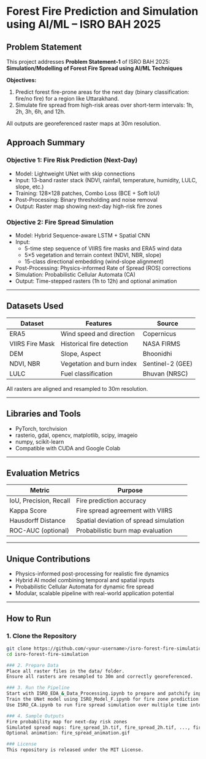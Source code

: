 # Forest Fire Prediction and Simulation using AI/ML – ISRO BAH 2025

## Problem Statement
This project addresses **Problem Statement-1** of ISRO BAH 2025:  
**Simulation/Modelling of Forest Fire Spread using AI/ML Techniques**

**Objectives:**
1. Predict forest fire-prone areas for the next day (binary classification: fire/no fire) for a region like Uttarakhand.
2. Simulate fire spread from high-risk areas over short-term intervals: 1h, 2h, 3h, 6h, and 12h.

All outputs are georeferenced raster maps at 30m resolution.

## Approach Summary

### Objective 1: Fire Risk Prediction (Next-Day)
- Model: Lightweight UNet with skip connections
- Input: 13-band raster stack (NDVI, rainfall, temperature, humidity, LULC, slope, etc.)
- Training: 128×128 patches, Combo Loss (BCE + Soft IoU)
- Post-Processing: Binary thresholding and noise removal
- Output: Raster map showing next-day high-risk fire zones

### Objective 2: Fire Spread Simulation
- Model: Hybrid Sequence-aware LSTM + Spatial CNN
- Input:
  - 5-time step sequence of VIIRS fire masks and ERA5 wind data
  - 5×5 vegetation and terrain context (NDVI, NBR, slope)
  - 15-class directional embedding (wind-slope alignment)
- Post-Processing: Physics-informed Rate of Spread (ROS) corrections
- Simulation: Probabilistic Cellular Automata (CA)
- Output: Time-stepped rasters (1h to 12h) and optional animation

---

## Datasets Used

| Dataset            | Features                        | Source                |
|--------------------|----------------------------------|------------------------|
| ERA5               | Wind speed and direction         | Copernicus             |
| VIIRS Fire Mask    | Historical fire detection        | NASA FIRMS             |
| DEM                | Slope, Aspect                    | Bhoonidhi              |
| NDVI, NBR          | Vegetation and burn index        | Sentinel-2 (GEE)       |
| LULC               | Fuel classification              | Bhuvan (NRSC)          |

All rasters are aligned and resampled to 30m resolution.

---

## Libraries and Tools
- PyTorch, torchvision
- rasterio, gdal, opencv, matplotlib, scipy, imageio
- numpy, scikit-learn
- Compatible with CUDA and Google Colab

---

## Evaluation Metrics

| Metric              | Purpose                                      |
|---------------------|----------------------------------------------|
| IoU, Precision, Recall | Fire prediction accuracy                   |
| Kappa Score         | Fire spread agreement with VIIRS             |
| Hausdorff Distance  | Spatial deviation of spread simulation       |
| ROC-AUC (optional)  | Probabilistic burn map evaluation            |

---

## Unique Contributions
- Physics-informed post-processing for realistic fire dynamics
- Hybrid AI model combining temporal and spatial inputs
- Probabilistic Cellular Automata for dynamic fire spread
- Modular, scalable pipeline with real-world application potential

---

## How to Run

### 1. Clone the Repository
```bash
git clone https://github.com/<your-username>/isro-forest-fire-simulation.git
cd isro-forest-fire-simulation

### 2. Prepare Data
Place all raster files in the data/ folder.
Ensure all rasters are resampled to 30m and correctly georeferenced.

### 3. Run the Pipeline
Start with ISRO_EDA_&_Data_Processing.ipynb to prepare and patchify inputs.
Train the UNet model using ISRO_Model_F.ipynb for fire zone prediction.
Use ISRO_CA.ipynb to run fire spread simulation over multiple time intervals.

### 4. Sample Outputs
Fire probability map for next-day risk zones
Simulated spread maps: fire_spread_1h.tif, fire_spread_2h.tif, ..., fire_spread_12h.tif
Optional animation: fire_spread_animation.gif

### License
This repository is released under the MIT License.


